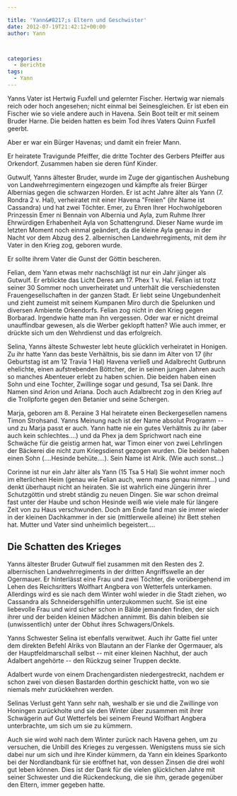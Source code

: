 ```yaml
---

title: 'Yann&#8217;s Eltern und Geschwister'
date: 2012-07-19T21:42:12+00:00
author: Yann



categories:
  - Berichte
tags:
  - Yann
---
```

Yanns Vater ist Hertwig Fuxfell und gelernter Fischer. Hertwig war niemals reich oder hoch angesehen; nicht einmal bei Seinesgleichen.<!--more--> Er ist eben ein Fischer wie so viele andere auch in Havena. Sein Boot teilt er mit seinem Bruder Harne. Die beiden hatten es beim Tod ihres Vaters Quinn Fuxfell geerbt.



Aber er war ein Bürger Havenas; und damit ein freier Mann.

Er heiratete Travigunde Pfeiffer, die dritte Tochter des Gerbers Pfeiffer aus Orkendorf. Zusammen haben sie deren fünf Kinder.

Gutwulf, Yanns ältester Bruder, wurde im Zuge der gigantischen Aushebung von Landwehrregimentern eingezogen und kämpfte als freier Bürger Albernias gegen die schwarzen Horden. Er ist acht Jahre älter als Yann (7. Rondra 2 v. Hal), verheiratet mit einer Havena "Freien" (ihr Name ist Cassandra) und hat zwei Töchter. Emer, zu Ehren Ihrer Hochwohlgeboren Prinzessin Emer ni Bennain von Albernia und Ayla, zum Ruhme Ihrer Ehrwürdigen Erhabenheit Ayla von Schattengrund. Dieser Name wurde im letzten Moment noch einmal geändert, da die kleine Ayla genau in der Nacht vor dem Abzug des 2. albernischen Landwehrregiments, mit dem ihr Vater in den Krieg zog, geboren wurde.

Er sollte ihrem Vater die Gunst der Göttin bescheren.

Felian, dem Yann etwas mehr nachschlägt ist nur ein Jahr jünger als Gutwulf. Er erblickte das Licht Deres am 17. Phex 1 v. Hal. Felian ist trotz seiner 30 Sommer noch unverheiratet und unterhält die verschiedensten Frauengesellschaften in der ganzen Stadt. Er liebt seine Ungebundenheit und zieht zumeist mit seinem Kumpanen Miro durch die Spelunken und diversen Ambiente Orkendorfs. Felian zog nicht in den Krieg gegen Borbarad. Irgendwie hatte man ihn vergessen. Oder war er nicht dreimal unauffindbar gewesen, als die Werber geklopft hatten? Wie auch immer, er drückte sich um den Wehrdienst und das erfolgreich.

Selina, Yanns älteste Schwester lebt heute glücklich verheiratet in Honigen. Zu ihr hatte Yann das beste Verhältnis, bis sie dann im Alter von 17 (ihr Geburtstag ist am 12 Travia 1 Hal) Havena verließ und Adalbrecht Gutbrunn ehelichte, einen aufstrebenden Böttcher, der in seinen jungen Jahren auch so manches Abenteuer erlebt zu haben schien. Die beiden haben einen Sohn und eine Tochter, Zwillinge sogar und gesund, Tsa sei Dank. Ihre Namen sind Arion und Ariana. Doch auch Adalbrecht zog in den Krieg auf die Trollpforte gegen den Betanier und seine Schergen.

Marja, geboren am 8. Peraine 3 Hal heiratete einen Beckergesellen namens Timon Strohsand. Yanns Meinung nach ist der Name absolut Programm -- und zu Marja passt er auch. Yann hatte nie ein gutes Verhältnis zu ihr (aber auch kein schlechtes….) und da Phex ja dem Sprichwort nach eine Schwäche für die geistig armen hat, war Timon einer von zwei Lehrlingen der Bäckerei die nicht zum Kriegsdienst gezogen wurden. Die beiden haben einen Sohn (….Hesinde behüte….). Sein Name ist Alrik. (Wie auch sonst…)

Corinne ist nur ein Jahr älter als Yann (15 Tsa 5 Hal) Sie wohnt immer noch im elterlichen Heim (genau wie Felian auch, wenn mans genau nimmt…) und denkt überhaupt nicht an heiraten. Sie ist wahrlich eine Jüngerin ihrer Schutzgöttin und strebt ständig zu neuen Dingen. Sie war schon dreimal fast unter der Haube und schon Hesinde weiß wie viele male für längere Zeit von zu Haus verschwunden. Doch am Ende fand man sie immer wieder in der kleinen Dachkammer in der sie (mittlerweile alleine) ihr Bett stehen hat. Mutter und Vater sind unheimlich begeistert….

## Die Schatten des Krieges

Yanns ältester Bruder Gutwulf fiel zusammen mit den Resten des 2. albernischen Landwehrregiments in der dritten Angriffswelle an der Ogermauer. Er hinterlässt eine Frau und zwei Töchter, die vorübergehend im Lehen des Reichsritters Wolfhart Angbera von Wetterfels unterkamen. Allerdings wird es sie nach dem Winter wohl wieder in die Stadt ziehen, wo Cassandra als Schneidersgehilfin unterzukommen sucht. Sie ist eine liebevolle Frau und wird sicher schon in Bälde jemanden finden, der sich ihrer und der beiden kleinen Mädchen annimmt. Bis dahin bleiben sie (unwissentlich) unter der Obhut ihres Schwagers/Onkels.

Yanns Schwester Selina ist ebenfalls verwitwet. Auch ihr Gatte fiel unter dem direkten Befehl Alriks von Blautann an der Flanke der Ogermauer, als der Hauptfeldmarschall selbst -- mit einer kleinen Nachhut, der auch Adalbert angehörte -- den Rückzug seiner Truppen deckte.

Adalbert wurde von einem Drachengardisten niedergestreckt, nachdem er schon zwei von diesen Bastarden dorthin geschickt hatte, von wo sie niemals mehr zurückkehren werden.

Selinas Verlust geht Yann sehr nah, weshalb er sie und die Zwillinge von Honingen zurückholte und sie den Winter über zusammen mit ihrer Schwägerin auf Gut Wetterfels bei seinem Freund Wolfhart Angbera unterbrachte, um sich um sie zu kümmern.

Auch sie wird wohl nach dem Winter zurück nach Havena gehen, um zu versuchen, die Unbill des Krieges zu vergessen. Wenigstens muss sie sich dabei nur um sich und ihre Kinder kümmern, da Yann ein kleines Sparkonto bei der Nordlandbank für sie eröffnet hat, von dessen Zinsen die drei wohl gut leben können. Dies ist der Dank für die vielen glücklichen Jahre mit seiner Schwester und die Rückendeckung, die sie ihm, gerade gegenüber den Eltern, immer gegeben hatte.
